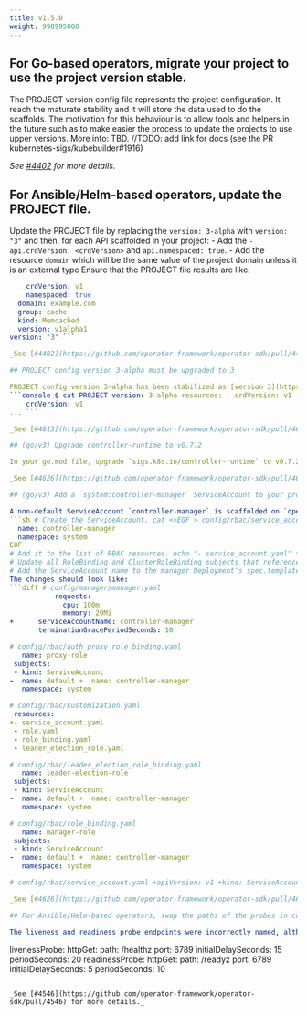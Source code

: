 ```yaml
---
title: v1.5.0
weight: 998995000
---
```


## For Go-based operators, migrate your project to use the project version stable.

The PROJECT version config file represents the project configuration. It reach the maturate stability and it will store the data used to do the scaffolds. The motivation for this behaviour is to allow tools and helpers in the future such as to make easier the process to update the projects to use upper versions. More info: TBD. //TODO: add link for docs (see the PR kubernetes-sigs/kubebuilder#1916)

_See [#4402](https://github.com/operator-framework/operator-sdk/pull/4402) for more details._

## For Ansible/Helm-based operators, update the PROJECT file.

Update the PROJECT file by replacing the `version: 3-alpha` with `version: "3"` and then, for each API scaffolded in your project: - Add the `- api.crdVersion: <crdVersion>` and `api.namespaced: true`. - Add the resource `domain` which will be the same value of the project domain unless it is an external type
Ensure that the PROJECT file results are like:
```yml domain: example.com projectName: memcached-operator resources: - api:
    crdVersion: v1
    namespaced: true
  domain: example.com
  group: cache
  kind: Memcached
  version: v1alpha1
version: "3" ```

_See [#4402](https://github.com/operator-framework/operator-sdk/pull/4402) for more details._

## PROJECT config version 3-alpha must be upgraded to 3

PROJECT config version 3-alpha has been stabilized as [version 3](https://github.com/kubernetes-sigs/kubebuilder/blob/master/docs/book/src/migration/manually_migration_guide_v2_v3.md) (the `version` key in your PROJECT file), and contains a set of config fields sufficient to fully describe a project. While this change is not technically breaking because the spec at that version was alpha, it was used by default in `operator-sdk` commands so should be marked as breaking and have a convenient migration path. The `alpha config-3alpha-to-3` command will convert most of your PROJECT file from version 3-alpha to 3, and leave comments with directions where automatic conversion is not possible:
```console $ cat PROJECT version: 3-alpha resources: - crdVersion: v1 ... $ operator-sdk alpha config-3alpha-to-3 Your PROJECT config file has been converted from version 3-alpha to 3. Please make sure all config data is correct. $ cat PROJECT version: "3" resources: - api:
    crdVersion: v1
... ```

_See [#4613](https://github.com/operator-framework/operator-sdk/pull/4613) for more details._

## (go/v3) Upgrade controller-runtime to v0.7.2

In your go.mod file, upgrade `sigs.k8s.io/controller-runtime` to v0.7.2.

_See [#4626](https://github.com/operator-framework/operator-sdk/pull/4626) for more details._

## (go/v3) Add a `system:controller-manager` ServiceAccount to your project.

A non-default ServiceAccount `controller-manager` is scaffolded on `operator-sdk init`, to improve security for operators installed in shared namespaces. To add this ServiceAccount to your project, do the following:
```sh # Create the ServiceAccount. cat <<EOF > config/rbac/service_account.yaml apiVersion: v1 kind: ServiceAccount metadata:
  name: controller-manager
  namespace: system
EOF
# Add it to the list of RBAC resources. echo "- service_account.yaml" >> config/rbac/kustomization.yaml
# Update all RoleBinding and ClusterRoleBinding subjects that reference the operator's ServiceAccount. find config/rbac -name *_binding.yaml -exec sed -i -E 's/  name: default/  name: controller-manager/g' {} \;
# Add the ServiceAccount name to the manager Deployment's spec.template.spec.serviceAccountName. sed -i -E 's/([ ]+)(terminationGracePeriodSeconds:)/\1serviceAccountName: controller-manager\n\1\2/g' config/manager/manager.yaml ```
The changes should look like:
```diff # config/manager/manager.yaml
           requests:
             cpu: 100m
             memory: 20Mi
+      serviceAccountName: controller-manager
       terminationGracePeriodSeconds: 10

# config/rbac/auth_proxy_role_binding.yaml
   name: proxy-role
 subjects:
 - kind: ServiceAccount
-  name: default +  name: controller-manager
   namespace: system

# config/rbac/kustomization.yaml
 resources:
+- service_account.yaml
 - role.yaml
 - role_binding.yaml
 - leader_election_role.yaml

# config/rbac/leader_election_role_binding.yaml
   name: leader-election-role
 subjects:
 - kind: ServiceAccount
-  name: default +  name: controller-manager
   namespace: system

# config/rbac/role_binding.yaml
   name: manager-role
 subjects:
 - kind: ServiceAccount
-  name: default +  name: controller-manager
   namespace: system

# config/rbac/service_account.yaml +apiVersion: v1 +kind: ServiceAccount +metadata: +  name: controller-manager +  namespace: system ```

_See [#4626](https://github.com/operator-framework/operator-sdk/pull/4626) for more details._

## For Ansible/Helm-based operators, swap the paths of the probes in config/manager/manager.yaml.

The liveness and readiness probe endpoints were incorrectly named, although this mismatch will not affect their behavior. To fix, swap the `readinessProbe` and `livenessProbe` HTTP paths in `config/manager/manager.yaml`:
```
  livenessProbe:
    httpGet:
      path: /healthz
      port: 6789
    initialDelaySeconds: 15
    periodSeconds: 20
  readinessProbe:
    httpGet:
      path: /readyz
      port: 6789
    initialDelaySeconds: 5
    periodSeconds: 10
```

_See [#4546](https://github.com/operator-framework/operator-sdk/pull/4546) for more details._
